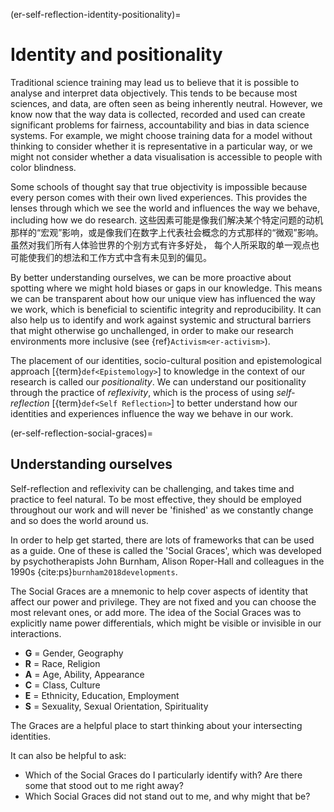 (er-self-reflection-identity-positionality)=
# Identity and positionality

Traditional science training may lead us to believe that it is possible to analyse and interpret data objectively. This tends to be because most sciences, and data, are often seen as being inherently neutral. However, we know now that the way data is collected, recorded and used can create significant problems for fairness, accountability and bias in data science systems. For example, we might choose training data for a model without thinking to consider whether it is representative in a particular way, or we might not consider whether a data visualisation is accessible to people with color blindness.

Some schools of thought say that true objectivity is impossible because every person comes with their own lived experiences. This provides the lenses through which we see the world and influences the way we behave, including how we do research. 这些因素可能是像我们解决某个特定问题的动机那样的“宏观”影响，或是像我们在数字上代表社会概念的方式那样的“微观”影响。   
虽然对我们所有人体验世界的个别方式有许多好处， 每个人所采取的单一观点也可能使我们的想法和工作方式中含有未见到的偏见。

By better understanding ourselves, we can be more proactive about spotting where we might hold biases or gaps in our knowledge. This means we can be transparent about how our unique view has influenced the way we work, which is beneficial to scientific integrity and reproducibility. It can also help us to identify and work against systemic and structural barriers that might otherwise go unchallenged, in order to make our research environments more inclusive (see {ref}`Activism<er-activism>`).

The placement of our identities, socio-cultural position and epistemological approach [{term}`def<Epistemology>`] to knowledge in the context of our research is called our *positionality*. We can understand our positionality through the practice of *reflexivity*, which is the process of using *self-reflection* [{term}`def<Self Reflection>`] to better understand how our identities and experiences influence the way we behave in our work.

(er-self-reflection-social-graces)=
## Understanding ourselves

Self-reflection and reflexivity can be challenging, and takes time and practice to feel natural. To be most effective, they should be employed throughout our work and will never be 'finished' as we constantly change and so does the world around us.

In order to help get started, there are lots of frameworks that can be used as a guide. One of these is called the 'Social Graces', which was developed by psychotherapists John Burnham, Alison Roper-Hall and colleagues in the 1990s {cite:ps}`burnham2018developments`.

The Social Graces are a mnemonic to help cover aspects of identity that affect our power and privilege. They are not fixed and you can choose the most relevant ones, or add more. The idea of the Social Graces was to explicitly name power differentials, which might be visible or invisible in our interactions.

- **G** = Gender, Geography
- **R** = Race, Religion
- **A** = Age, Ability, Appearance
- **C** = Class, Culture
- **E** = Ethnicity, Education, Employment
- **S** = Sexuality, Sexual Orientation, Spirituality

The Graces are a helpful place to start thinking about your intersecting identities.

It can also be helpful to ask:
- Which of the Social Graces do I particularly identify with? Are there some that stood out to me right away?
- Which Social Graces did not stand out to me, and why might that be? 
